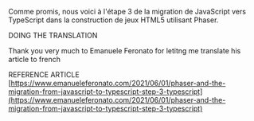 Comme promis, nous voici à l'étape 3 de la migration de JavaScript vers TypeScript dans la construction de jeux HTML5 utilisant Phaser.

DOING THE TRANSLATION

Thank you very much to Emanuele Feronato for letitng me translate his article to french

REFERENCE ARTICLE [https://www.emanueleferonato.com/2021/06/01/phaser-and-the-migration-from-javascript-to-typescript-step-3-typescript](https://www.emanueleferonato.com/2021/06/01/phaser-and-the-migration-from-javascript-to-typescript-step-3-typescript)